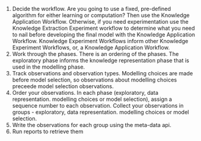 1. Decide the workflow. Are you going to use a fixed, pre-defined algorithm for either learning or computation? Then use the Knowledge Application Workflow. Otherwise, if you need experimentation use the Knowledge Extraction Experiment workflow to determine what you need to nail before developing the final model with the Knowledge Application Workflow. Knowledge Experiment Workflows inform other Knowledge Experiment Workflows, or, a Knowledge Application Workflow.
2. Work through the phases. There is an ordering of the phases. The exploratory phase informs the knowledge representation phase that is used in the modelling phase.
3. Track observations and observation types. Modelling choices are made before model selection, so observations about modelling choices preceede model selection observations.
4. Order your observations. In each phase (exploratory, data representation. modelling choices or model selection), assign a sequence number to each observation. Collect your observations in groups - exploratory, data representation. modelling choices or model selection.
5. Write the observations for each group using the meta-data api.
6. Run reports to retrieve them
